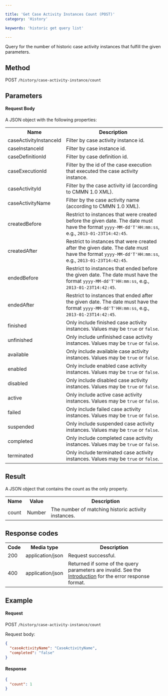 ```yaml
---

title: 'Get Case Activity Instances Count (POST)'
category: 'History'

keywords: 'historic get query list'

---
```


Query for the number of historic case activity instances that fulfill the given parameters.


Method
------

POST `/history/case-activity-instance/count`

Parameters
----------

#### Request Body

A JSON object with the following properties:

<table class="table table-striped">
  <tr>
    <th>Name</th>
    <th>Description</th>
  </tr>
  <tr>
    <td>caseActivityInstanceId</td>
    <td>Filter by case activity instance id.</td>
  </tr>
  <tr>
    <td>caseInstanceId</td>
    <td>Filter by case instance id.</td>
  </tr>
  <tr>
    <td>caseDefinitionId</td>
    <td>Filter by case definition id.</td>
  </tr>
  <tr>
    <td>caseExecutionId</td>
    <td>Filter by the id of the case execution that executed the case activity instance.</td>
  </tr>
  <tr>
    <td>caseActivityId</td>
    <td>Filter by the case activity id (according to CMMN 1.0 XML).</td>
  </tr>
  <tr>
    <td>caseActivityName</td>
    <td>Filter by the case activity name (according to CMMN 1.0 XML).</td>
  </tr>
  <tr>
    <td>createdBefore</td>
    <td>Restrict to instances that were created before the given date. The date must have the format <code>yyyy-MM-dd'T'HH:mm:ss</code>, e.g., <code>2013-01-23T14:42:45</code>.</td>
  </tr>
  <tr>
    <td>createdAfter</td>
    <td>Restrict to instances that were created after the given date. The date must have the format <code>yyyy-MM-dd'T'HH:mm:ss</code>, e.g., <code>2013-01-23T14:42:45</code>.</td>
  </tr>
  <tr>
    <td>endedBefore</td>
    <td>Restrict to instances that ended before the given date. The date must have the format <code>yyyy-MM-dd'T'HH:mm:ss</code>, e.g., <code>2013-01-23T14:42:45</code>.</td>
  </tr>
  <tr>
    <td>endedAfter</td>
    <td>Restrict to instances that ended after the given date. The date must have the format <code>yyyy-MM-dd'T'HH:mm:ss</code>, e.g., <code>2013-01-23T14:42:45</code>.</td>
  </tr>
  <tr>
    <td>finished</td>
    <td>Only include finished case activity instances. Values may be <code>true</code> or <code>false</code>.</td>
  </tr>
  <tr>
    <td>unfinished</td>
    <td>Only include unfinished case activity instances. Values may be <code>true</code> or <code>false</code>.</td>
  </tr>
  <tr>
    <td>available</td>
    <td>Only include available case activity instances. Values may be <code>true</code> or <code>false</code>.</td>
  </tr>
  <tr>
    <td>enabled</td>
    <td>Only include enabled case activity instances. Values may be <code>true</code> or <code>false</code>.</td>
  </tr>
  <tr>
    <td>disabled</td>
    <td>Only include disabled case activity instances. Values may be <code>true</code> or <code>false</code>.</td>
  </tr>
  <tr>
    <td>active</td>
    <td>Only include active case activity instances. Values may be <code>true</code> or <code>false</code>.</td>
  </tr>
  <tr>
    <td>failed</td>
    <td>Only include failed case activity instances. Values may be <code>true</code> or <code>false</code>.</td>
  </tr>
  <tr>
    <td>suspended</td>
    <td>Only include suspended case activity instances. Values may be <code>true</code> or <code>false</code>.</td>
  </tr>
  <tr>
    <td>completed</td>
    <td>Only include completed case activity instances. Values may be <code>true</code> or <code>false</code>.</td>
  </tr>
  <tr>
    <td>terminated</td>
    <td>Only include terminated case activity instances. Values may be <code>true</code> or <code>false</code>.</td>
  </tr>
</table>


Result
------

A JSON object that contains the count as the only property.

<table class="table table-striped">
  <tr>
    <th>Name</th>
    <th>Value</th>
    <th>Description</th>
  </tr>
  <tr>
    <td>count</td>
    <td>Number</td>
    <td>The number of matching historic activity instances.</td>
  </tr>
</table>


Response codes
--------------

<table class="table table-striped">
  <tr>
    <th>Code</th>
    <th>Media type</th>
    <th>Description</th>
  </tr>
  <tr>
    <td>200</td>
    <td>application/json</td>
    <td>Request successful.</td>
  </tr>
  <tr>
    <td>400</td>
    <td>application/json</td>
    <td>Returned if some of the query parameters are invalid. See the <a href="ref:#overview-introduction">Introduction</a> for the error response format.</td>
  </tr>
  </tr>
</table>


Example
-------

#### Request

POST `/history/case-activity-instance/count`

Request body:

```json
{
  "caseActivityName": "CaseActivityName",
  "completed": "false"
}
```

#### Response

```json
{
  "count": 1
}
```
